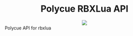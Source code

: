 <div align="center">
  <h1>Polycue RBXLua API</h1>
  <img src="https://travis-ci.com/polycue/rbxlua-api.svg?branch=master" />
</div>
Polycue API for rbxlua
